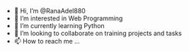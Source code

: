 - 👋 Hi, I’m @RanaAdel880
- 👀 I’m interested in Web Programming
- 🌱 I’m currently learning Python
- 💞️ I’m looking to collaborate on training projects and tasks
- 📫 How to reach me ...

<!---
RanaAdel880/RanaAdel880 is a ✨ special ✨ repository because its `README.md` (this file) appears on your GitHub profile.
You can click the Preview link to take a look at your changes.
--->
